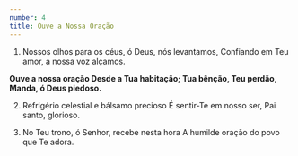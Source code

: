 ```yaml
---
number: 4
title: Ouve a Nossa Oração
---
```


1. Nossos olhos para os céus, ó Deus, nós levantamos,
Confiando em Teu amor, a nossa voz alçamos.

__Ouve a nossa oração
Desde a Tua habitação;
Tua bênção, Teu perdão,
Manda, ó Deus piedoso.__

2. Refrigério celestial e bálsamo precioso
É sentir-Te em nosso ser, Pai santo, glorioso.

3. No Teu trono, ó Senhor, recebe nesta hora
A humilde oração do povo que Te adora.

